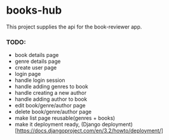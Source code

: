 # books-hub

This project supplies the api for the book-reviewer app.

### TODO:
- book details page
- genre details page
- create user page
- login page
- handle login session
- handle adding genres to book
- handle creating a new author
- handle adding author to book
- edit book/genre/author page
- delete book/genre/author page
- make list page reusable(genres + books)
- make it deployment ready, (Django deployment)[https://docs.djangoproject.com/en/3.2/howto/deployment/]
